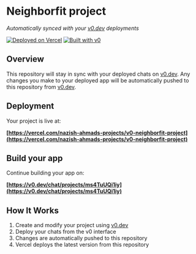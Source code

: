 # Neighborfit project

*Automatically synced with your [v0.dev](https://v0.dev) deployments*

[![Deployed on Vercel](https://img.shields.io/badge/Deployed%20on-Vercel-black?style=for-the-badge&logo=vercel)](https://vercel.com/nazish-ahmads-projects/v0-neighborfit-project)
[![Built with v0](https://img.shields.io/badge/Built%20with-v0.dev-black?style=for-the-badge)](https://v0.dev/chat/projects/ms4TuUQi1iy)

## Overview

This repository will stay in sync with your deployed chats on [v0.dev](https://v0.dev).
Any changes you make to your deployed app will be automatically pushed to this repository from [v0.dev](https://v0.dev).

## Deployment

Your project is live at:

**[https://vercel.com/nazish-ahmads-projects/v0-neighborfit-project](https://vercel.com/nazish-ahmads-projects/v0-neighborfit-project)**

## Build your app

Continue building your app on:

**[https://v0.dev/chat/projects/ms4TuUQi1iy](https://v0.dev/chat/projects/ms4TuUQi1iy)**

## How It Works

1. Create and modify your project using [v0.dev](https://v0.dev)
2. Deploy your chats from the v0 interface
3. Changes are automatically pushed to this repository
4. Vercel deploys the latest version from this repository
